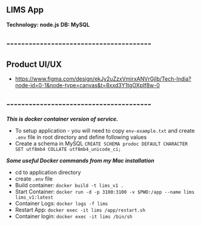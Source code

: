 ## LIMS App
**Technology: node.js**
**DB: MySQL**

## ---------------------------------------

## Product UI/UX
- https://www.figma.com/design/ekJy2uZzxVmirxANVrGjIb/Tech-India?node-id=0-1&node-type=canvas&t=8xxd3Y1tgOXpIf8w-0

## ---------------------------------------

***This is docker container version of service.***


- To setup application - you will need to copy `env-example.txt` and create `.env` file in root directory and define following values
- Create a schema in MySQL `CREATE SCHEMA prodoc DEFAULT CHARACTER SET utf8mb4 COLLATE utf8mb4_unicode_ci;`


***Some useful Docker commands from my Mac installation***
- cd to application directory
- create `.env` file
- Build container: `docker build -t lims_v1 .`
- Start Container: `docker run -d -p 3100:3100 -v $PWD:/app --name lims lims_v1:latest`
- Container Logs: `docker logs -f lims`
- Restart App: `docker exec -it lims /app/restart.sh`
- Container login: `docker exec -it lims /bin/sh`
